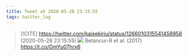 ```yaml
---
title: Tweet at 2020-05-28 23:15:55
tags: twitter_log
---
```


> [!CITE] https://twitter.com/kaisekiriu/status/1266010315541458958 (2020-05-28 23:15:55)
> ![](https://twitter.com/kaisekiriu/status/1266010315541458958)
> Betancur-R et al. (2017)
> https://t.co/GmYu07hrx6
